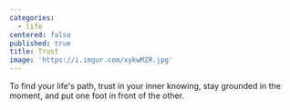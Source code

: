 ```yaml
---
categories:
  - life
centered: false
published: true
title: Trust
image: 'https://i.imgur.com/xykwMZR.jpg'
---
```

To find your life's path,
trust in your inner knowing,
stay grounded in the moment,
and put one foot 
in front of the other.
